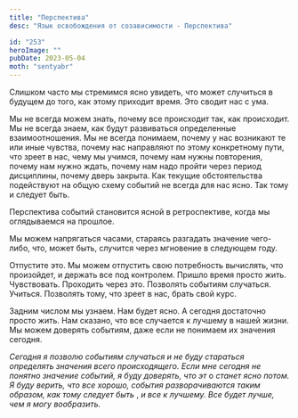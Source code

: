 ```yaml
---
title: "Перспектива"
desc: "Язык освобождения от созависимости - Перспектива"

id: "253"
heroImage: ""
pubDate: 2023-05-04
moth: "sentyabr"
---
```


Слишком часто мы стремимся ясно увидеть, что может случиться в будущем до
того, как этому приходит время. Это сводит нас с ума.

Мы не всегда можем знать, почему все происходит так, как происходит. Мы не
всегда знаем, как будут развиваться определенные взаимоотношения. Мы не всегда
понимаем, почему у нас возникают те или иные чувства, почему нас направляют по
этому конкретному пути, что зреет в нас, чему мы учимся, почему нам нужны
повторения, почему нам нужно ждать, почему нам надо пройти через период
дисциплины, почему дверь закрыта. Как текущие обстоятельства подействуют на
общую схему событий не всегда для нас ясно. Так тому и следует быть.

Перспектива событий становится ясной в ретроспективе, когда мы оглядываемся на
прошлое.

Мы можем напрягаться часами, стараясь разгадать значение чего-либо, что, может
быть, случится через мгновение в следующем году.

Отпустите это. Мы можем отпустить свою потребность вычислять, что произойдет,
и держать все под контролем. Пришло время просто жить. Чувствовать. Проходить
через это. Позволять событиям случаться. Учиться. Позволять тому, что зреет в
нас, брать свой курс.

Задним числом мы узнаем. Нам будет ясно. А сегодня достаточно просто жить. Нам
сказано, что все случается к лучшему в нашей жизни. Мы можем доверять
событиям, даже если не понимаем их значения сегодня.

_Сегодня_ _я_ _позволю_ _событиям_ _случаться_ _и_ _не_ _буду_ _стараться_
_определять_ _значения_ _всего_ _происходящего._ _Если_ _мне_ _сегодня_ _не_
_понятно_ _значение_ _событий,_ _я_ _буду_ _доверять,_ _что_ _эт_ о _станет_
_ясно_ _потом._ _Я_ _буду_ _верить,_ _что_ _все_ _хорошо,_ _события_
_разворачиваются_ _таким_ _образом,_ _как_ _тому_ _следует_ _быть_ , _и_ _все_
_к_ _лучшему._ _Все_ _будет_ _лучше,_ _чем_ _я_ _могу_ _вообразить._
